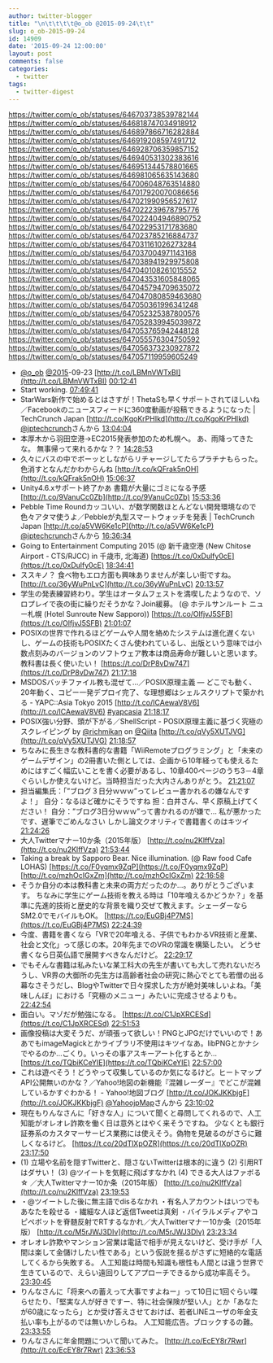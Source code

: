 ```yaml
---
author: twitter-blogger
title: "\n\t\t\t\t@o_ob @2015-09-24\t\t"
slug: o_ob-2015-09-24
id: 14909
date: '2015-09-24 12:00:00'
layout: post
comments: false
categories:
  - twitter
tags:
  - twitter-digest
---
```


https://twitter.com/o_ob/statuses/646703738539782144 https://twitter.com/o_ob/statuses/646818747034918912 https://twitter.com/o_ob/statuses/646897866716282884 https://twitter.com/o_ob/statuses/646919208597491712 https://twitter.com/o_ob/statuses/646928706359857152 https://twitter.com/o_ob/statuses/646940531302383616 https://twitter.com/o_ob/statuses/646951344578801665 https://twitter.com/o_ob/statuses/646981065635143680 https://twitter.com/o_ob/statuses/647006048763514880 https://twitter.com/o_ob/statuses/647017920070086656 https://twitter.com/o_ob/statuses/647021990956527617 https://twitter.com/o_ob/statuses/647022239678795776 https://twitter.com/o_ob/statuses/647022404946890752 https://twitter.com/o_ob/statuses/647022953171783680 https://twitter.com/o_ob/statuses/647023785216884737 https://twitter.com/o_ob/statuses/647031161026273284 https://twitter.com/o_ob/statuses/647037004971143168 https://twitter.com/o_ob/statuses/647038941929975808 https://twitter.com/o_ob/statuses/647040108261015552 https://twitter.com/o_ob/statuses/647043531605848065 https://twitter.com/o_ob/statuses/647045794709635072 https://twitter.com/o_ob/statuses/647047080859463680 https://twitter.com/o_ob/statuses/647050361996341248 https://twitter.com/o_ob/statuses/647052325387800576 https://twitter.com/o_ob/statuses/647052839945039872 https://twitter.com/o_ob/statuses/647053765942448128 https://twitter.com/o_ob/statuses/647055576304750592 https://twitter.com/o_ob/statuses/647056373230927872 https://twitter.com/o_ob/statuses/647057119959605249  

*   [@o_ob](https://twitter.com/o_ob) [@2015](https://twitter.com/2015)-09-23 [http://t.co/LBMnVWTxBI](http://t.co/LBMnVWTxBI) [00:12:41](https://twitter.com/o_ob/statuses/646703738539782144)
*   Start working. [07:49:41](https://twitter.com/o_ob/statuses/646818747034918912)
*   StarWars新作で始めるとはさすが！ThetaSも早くサポートされてほしいね／Facebookのニュースフィードに360度動画が投稿できるようになった | TechCrunch Japan [http://t.co/KgoKrPHIkd](http://t.co/KgoKrPHIkd) [@jptechcrunch](https://twitter.com/jptechcrunch)さんから [13:04:04](https://twitter.com/o_ob/statuses/646897866716282884)
*   本厚木から羽田空港→EC2015発表参加のため札幌へ。 あ、雨降ってきたな。 無事帰って来れるかな？？ [14:28:53](https://twitter.com/o_ob/statuses/646919208597491712)
*   久々にバスの中でボーッとしながらリチャージしてたらプラチナもらった。 色消すとなんだかわからんね [http://t.co/kQFrak5nOH](http://t.co/kQFrak5nOH) [15:06:37](https://twitter.com/o_ob/statuses/646928706359857152)
*   Unity4.6.xサポート終了かあ 書籍が大量にゴミになる予感 [http://t.co/9VanuCc0Zb](http://t.co/9VanuCc0Zb) [15:53:36](https://twitter.com/o_ob/statuses/646940531302383616)
*   Pebble Time Roundカッコいい、が数学関数ほとんどない開発環境なので色々アタマ使うよ／Pebbleが丸型スマートウォッチを発表 | TechCrunch Japan [http://t.co/a5VW6Ke1cP](http://t.co/a5VW6Ke1cP) [@jptechcrunch](https://twitter.com/jptechcrunch)さんから [16:36:34](https://twitter.com/o_ob/statuses/646951344578801665)
*   Going to Entertainment Computing 2015 (@ 新千歳空港 (New Chitose Airport - CTS/RJCC) in 千歳市, 北海道) [https://t.co/0xDulfy0cE](https://t.co/0xDulfy0cE) [18:34:41](https://twitter.com/o_ob/statuses/646981065635143680)
*   ススキノ？ 食べ物もエロ方面も興味ありませんが楽しい街ですね。 [http://t.co/36yWuPnLvC](http://t.co/36yWuPnLvC) [20:13:57](https://twitter.com/o_ob/statuses/647006048763514880)
*   学生の発表練習終わり。学生はオータムフェストを満喫したようなので、ソロプレイで夜の街に繰りだそうかな？Join緩募。 (@ ホテルサンルート ニュー札幌 (Hotel Sunroute New Sapporo)) [https://t.co/OlfjvJ5SFB](https://t.co/OlfjvJ5SFB) [21:01:07](https://twitter.com/o_ob/statuses/647017920070086656)
*   POSIXの世界で作れるほどゲームや人間を絡めたシステムは進化遅くないし、ゲームの技術もPOSIXたくさん使われているし、出版という意味では小数点刻みのバージョンのソフトウェア教本は商品寿命が難しいと思います。教科書は長く使いたい！ [https://t.co/DrP8vDw747](https://t.co/DrP8vDw747) [21:17:18](https://twitter.com/o_ob/statuses/647021990956527617)
*   MSDOSバッチファイル教も混ぜて…／POSIX原理主義 ― どこでも動く、20年動く、コピー一発デプロイ完了、な理想郷はシェルスクリプトで築かれる - YAPC::Asia Tokyo 2015 [http://t.co/ICAewaV8V6](http://t.co/ICAewaV8V6) [#yapcasia](https://twitter.com/search?q=%23yapcasia&src=hash) [21:18:17](https://twitter.com/o_ob/statuses/647022239678795776)
*   POSIX強い分野、頭が下がる／ShellScript - POSIX原理主義に基づく究極のスクレイピング by [@richmikan](https://twitter.com/richmikan) on [@Qiita](https://twitter.com/Qiita) [http://t.co/qVy5XUTJVG](http://t.co/qVy5XUTJVG) [21:18:57](https://twitter.com/o_ob/statuses/647022404946890752)
*   ちなみに長生きな教科書的な書籍「WiiRemoteプログラミング」と「未来のゲームデザイン」の2冊書いた側としては、企画から10年経っても使えるためにはすごく幅広いことを書く必要があるし、10章400ページのうち3－4章ぐらいしか使えないけど。当時担当だった大内さんありがとう。 [21:21:07](https://twitter.com/o_ob/statuses/647022953171783680)
*   担当編集氏：「”ブログ３日分ｗｗｗ”ってレビュー書かれるの嫌なんですよ！」 自分：なるほど確かにそうですね 担：白井さん、早く原稿上げてください！ 自分：”ブログ3日分ｗｗｗ”って書かれるのが嫌で… 私が悪かったです、遅筆でごめんなさい しかし論文クオリティで書籍書くのはキツイ [21:24:26](https://twitter.com/o_ob/statuses/647023785216884737)
*   大人Twitterマナー10か条（2015年版） [http://t.co/nu2KlffVza](http://t.co/nu2KlffVza) [21:53:44](https://twitter.com/o_ob/statuses/647031161026273284)
*   Taking a break by Sapporo Bear. Nice illumination. (@ Raw food Cafe LOHAS) [https://t.co/F0yqmx9ZqP](https://t.co/F0yqmx9ZqP) [http://t.co/mzhOcIGxZm](http://t.co/mzhOcIGxZm) [22:16:58](https://twitter.com/o_ob/statuses/647037004971143168)
*   そうか自分の本は教科書と未来の両方だったのか…。ありがとうございます。 ちなみに学生にゲーム技術を教える時は「10年喰えるかどうか？」を基準に先進的技術と歴史的な背景を織り交ぜて教えます。シェーダーならSM2.0でモバイルもOK。 [https://t.co/EuGBj4P7MS](https://t.co/EuGBj4P7MS) [22:24:39](https://twitter.com/o_ob/statuses/647038941929975808)
*   今度、書籍を書くなら「VRで20年喰える、子供でもわかるVR技術と産業、社会と文化」って感じの本。20年先までのVRの常識を構築したい。 どうせ書くなら日英仏語で展開すべきなんだけど。 [22:29:17](https://twitter.com/o_ob/statuses/647040108261015552)
*   でもそんな書籍は私みたいな某工科大の先生が書いても大して売れないだろうし、VR界の大御所の先生方は高齢者社会の研究に熱心でとても若僧の出る幕なさそうだし、BlogやTwitterで日々探求した方が絶対美味しいよね。「美味しんぼ」における「究極のメニュー」みたいに完成させるよりも。 [22:42:54](https://twitter.com/o_ob/statuses/647043531605848065)
*   面白い。マゾだが勉強になる。 [https://t.co/C1JpXRCESd](https://t.co/C1JpXRCESd) [22:51:53](https://twitter.com/o_ob/statuses/647045794709635072)
*   画像投稿は大変そうだ、が頑張って欲しい！PNGとJPGだけでいいので！ああでもimageMagickとかライブラリ不使用はキツイなあ。libPNGとかナシでやるのか...ごくり。いっその事アスキーアート化するとか... [https://t.co/TQbiKCeYIE](https://t.co/TQbiKCeYIE) [22:57:00](https://twitter.com/o_ob/statuses/647047080859463680)
*   これは遊べそう！どうやって収集しているのか気になるけど。ヒートマップAPI公開無いのかな？／Yahoo!地図の新機能『混雑レーダー』でどこが混雑しているかすぐわかる！ - Yahoo!地図ブログ [http://t.co/JOKJKKbjgF](http://t.co/JOKJKKbjgF) [@YahoojpMap](https://twitter.com/YahoojpMap)さんから [23:10:02](https://twitter.com/o_ob/statuses/647050361996341248)
*   現在もりんなさんに「好きな人」について聞くと尋問してくれるので、人工知能がオレオレ詐欺を働く日は意外とはやく来そうですね。 少なくとも銀行証券系のカスタマーサービス業務には使えそう。偽物を見破るのがさらに難しくなるけど。 [https://t.co/20dTlXpOZR](https://t.co/20dTlXpOZR) [23:17:50](https://twitter.com/o_ob/statuses/647052325387800576)
*   (1) 立場や名前を隠すTwitterと、隠さないTwitterは根本的に違う (2) 引用RTはダサい！ (3) @ツイートを気軽に飛ばすなかれ (4) できる大人はファボる☆ ／大人Twitterマナー10か条（2015年版） [http://t.co/nu2KlffVza](http://t.co/nu2KlffVza) [23:19:53](https://twitter.com/o_ob/statuses/647052839945039872)
*   ・@ツイートした後に無主語でdisるなかれ ・有名人アカウントはいつでもあなたを殺せる ・繊細な人ほど返信Tweetは真剣 ・バイラルメディアやコピペボットを脊髄反射でRTするなかれ／大人Twitterマナー10か条（2015年版） [http://t.co/M5rJWJ3DIv](http://t.co/M5rJWJ3DIv) [23:23:34](https://twitter.com/o_ob/statuses/647053765942448128)
*   オレオレ詐欺やマンション営業は電話で相手が見えないけど、受け手が「人間は楽して金儲けしたい性である」という仮説を揺るがさずに短絡的な電話してくるから失敗する。 人工知能は時間も知識も根性も人間とは違う世界で生きているので、えらい遠回りしてアプローチできるから成功率高そう。 [23:30:45](https://twitter.com/o_ob/statuses/647055576304750592)
*   りんなさんに「将来への蓄えって大事ですよねー」って10日に1回ぐらい喋らせたり、「堅実な人が好きですー、特に社会保険が堅い人」とか「あなたが60歳になったら」とか受け答えさせておけば、若者LINEユーザの年金支払い率も上がるのでは無いかしらね。 人工知能広告。ブロックするの難。 [23:33:55](https://twitter.com/o_ob/statuses/647056373230927872)
*   りんなさんに年金問題について聞いてみた。 [http://t.co/EcEY8r7Rwr](http://t.co/EcEY8r7Rwr) [23:36:53](https://twitter.com/o_ob/statuses/647057119959605249)